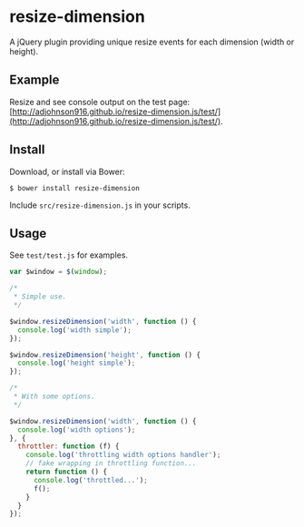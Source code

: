 # resize-dimension

A jQuery plugin providing unique resize events for each dimension (width or height).

## Example

Resize and see console output on the test page: [http://adjohnson916.github.io/resize-dimension.js/test/](http://adjohnson916.github.io/resize-dimension.js/test/).


## Install

Download, or install via Bower:

`$ bower install resize-dimension`

Include `src/resize-dimension.js` in your scripts.

## Usage

See `test/test.js` for examples.

```js
var $window = $(window);

/*
 * Simple use.
 */

$window.resizeDimension('width', function () {
  console.log('width simple');
});

$window.resizeDimension('height', function () {
  console.log('height simple');
});

/*
 * With some options.
 */

$window.resizeDimension('width', function () {
  console.log('width options');
}, {
  throttler: function (f) {
    console.log('throttling width options handler');
    // fake wrapping in throttling function...
    return function () {
      console.log('throttled...');
      f();
    }
  }
});
```
